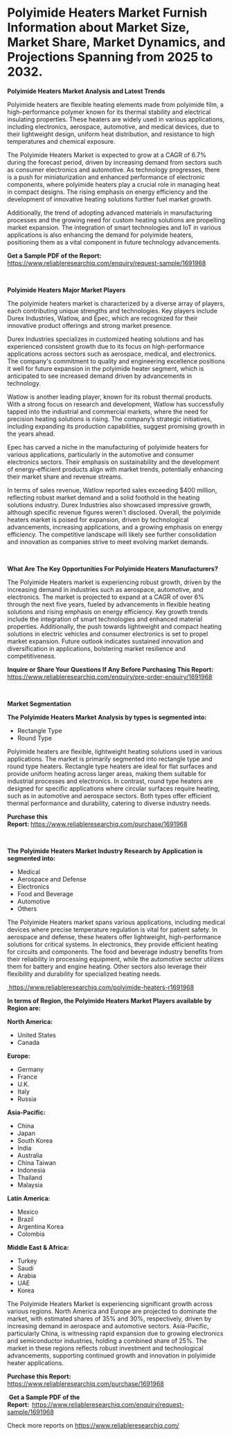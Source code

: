 <p><h1>Polyimide Heaters Market Furnish Information about Market Size, Market Share, Market Dynamics, and Projections Spanning from 2025 to 2032.</h1></p><p><strong>Polyimide Heaters Market Analysis and Latest Trends</strong></p>
<p><p>Polyimide heaters are flexible heating elements made from polyimide film, a high-performance polymer known for its thermal stability and electrical insulating properties. These heaters are widely used in various applications, including electronics, aerospace, automotive, and medical devices, due to their lightweight design, uniform heat distribution, and resistance to high temperatures and chemical exposure.</p><p>The Polyimide Heaters Market is expected to grow at a CAGR of 6.7% during the forecast period, driven by increasing demand from sectors such as consumer electronics and automotive. As technology progresses, there is a push for miniaturization and enhanced performance of electronic components, where polyimide heaters play a crucial role in managing heat in compact designs. The rising emphasis on energy efficiency and the development of innovative heating solutions further fuel market growth.</p><p>Additionally, the trend of adopting advanced materials in manufacturing processes and the growing need for custom heating solutions are propelling market expansion. The integration of smart technologies and IoT in various applications is also enhancing the demand for polyimide heaters, positioning them as a vital component in future technology advancements.</p></p>
<p><strong>Get a Sample PDF of the Report:&nbsp;</strong> <a href="https://www.reliableresearchiq.com/enquiry/request-sample/1691968?utm_campaign=1906&utm_medium=2&utm_source=Github&utm_content=ia&utm_term=07012025&utm_id=polyimide-heaters">https://www.reliableresearchiq.com/enquiry/request-sample/1691968</a></p>
<p>&nbsp;</p>
<p><strong>Polyimide Heaters Major Market Players</strong></p>
<p><p>The polyimide heaters market is characterized by a diverse array of players, each contributing unique strengths and technologies. Key players include Durex Industries, Watlow, and Epec, which are recognized for their innovative product offerings and strong market presence.</p><p>Durex Industries specializes in customized heating solutions and has experienced consistent growth due to its focus on high-performance applications across sectors such as aerospace, medical, and electronics. The company's commitment to quality and engineering excellence positions it well for future expansion in the polyimide heater segment, which is anticipated to see increased demand driven by advancements in technology.</p><p>Watlow is another leading player, known for its robust thermal products. With a strong focus on research and development, Watlow has successfully tapped into the industrial and commercial markets, where the need for precision heating solutions is rising. The company’s strategic initiatives, including expanding its production capabilities, suggest promising growth in the years ahead.</p><p>Epec has carved a niche in the manufacturing of polyimide heaters for various applications, particularly in the automotive and consumer electronics sectors. Their emphasis on sustainability and the development of energy-efficient products align with market trends, potentially enhancing their market share and revenue streams.</p><p>In terms of sales revenue, Watlow reported sales exceeding $400 million, reflecting robust market demand and a solid foothold in the heating solutions industry. Durex Industries also showcased impressive growth, although specific revenue figures weren't disclosed. Overall, the polyimide heaters market is poised for expansion, driven by technological advancements, increasing applications, and a growing emphasis on energy efficiency. The competitive landscape will likely see further consolidation and innovation as companies strive to meet evolving market demands.</p></p>
<p>&nbsp;</p>
<p><strong>What Are The Key Opportunities For Polyimide Heaters Manufacturers?</strong></p>
<p><p>The Polyimide Heaters market is experiencing robust growth, driven by the increasing demand in industries such as aerospace, automotive, and electronics. The market is projected to expand at a CAGR of over 6% through the next five years, fueled by advancements in flexible heating solutions and rising emphasis on energy efficiency. Key growth trends include the integration of smart technologies and enhanced material properties. Additionally, the push towards lightweight and compact heating solutions in electric vehicles and consumer electronics is set to propel market expansion. Future outlook indicates sustained innovation and diversification in applications, bolstering market resilience and competitiveness.</p></p>
<p><strong>Inquire or Share Your Questions If Any Before Purchasing This Report:</strong> <a href="https://www.reliableresearchiq.com/enquiry/pre-order-enquiry/1691968?utm_campaign=1906&utm_medium=2&utm_source=Github&utm_content=ia&utm_term=07012025&utm_id=polyimide-heaters">https://www.reliableresearchiq.com/enquiry/pre-order-enquiry/1691968</a></p>
<p>&nbsp;</p>
<p><strong>Market Segmentation</strong></p>
<p><strong>The Polyimide Heaters Market Analysis by types is segmented into:</strong></p>
<p><ul><li>Rectangle Type</li><li>Round Type</li></ul></p>
<p><p>Polyimide heaters are flexible, lightweight heating solutions used in various applications. The market is primarily segmented into rectangle type and round type heaters. Rectangle type heaters are ideal for flat surfaces and provide uniform heating across larger areas, making them suitable for industrial processes and electronics. In contrast, round type heaters are designed for specific applications where circular surfaces require heating, such as in automotive and aerospace sectors. Both types offer efficient thermal performance and durability, catering to diverse industry needs.</p></p>
<p><strong>Purchase this Report:&nbsp;</strong><a href="https://www.reliableresearchiq.com/purchase/1691968?utm_campaign=1906&utm_medium=2&utm_source=Github&utm_content=ia&utm_term=07012025&utm_id=polyimide-heaters">https://www.reliableresearchiq.com/purchase/1691968</a></p>
<p>&nbsp;</p>
<p><strong>The Polyimide Heaters Market Industry Research by Application is segmented into:</strong></p>
<p><ul><li>Medical</li><li>Aerospace and Defense</li><li>Electronics</li><li>Food and Beverage</li><li>Automotive</li><li>Others</li></ul></p>
<p><p>The Polyimide Heaters market spans various applications, including medical devices where precise temperature regulation is vital for patient safety. In aerospace and defense, these heaters offer lightweight, high-performance solutions for critical systems. In electronics, they provide efficient heating for circuits and components. The food and beverage industry benefits from their reliability in processing equipment, while the automotive sector utilizes them for battery and engine heating. Other sectors also leverage their flexibility and durability for specialized heating needs.</p></p>
<p><a href="https://www.reliableresearchiq.com/polyimide-heaters-r1691968?utm_campaign=1906&utm_medium=2&utm_source=Github&utm_content=ia&utm_term=07012025&utm_id=polyimide-heaters">&nbsp;https://www.reliableresearchiq.com/polyimide-heaters-r1691968</a></p>
<p><strong>In terms of Region, the Polyimide Heaters Market Players available by Region are:</strong></p>
<p>
    <p> <strong> North America: </strong>
        <ul>
            <li>United States</li>
            <li>Canada</li>
        </ul>
        </p> 
    <p> <strong> Europe: </strong>
        <ul>
            <li>Germany</li>
            <li>France</li>
            <li>U.K.</li>
            <li>Italy</li>
            <li>Russia</li>
        </ul>
        </p> 
    <p> <strong> Asia-Pacific: </strong>
        <ul>
            <li>China</li>
            <li>Japan</li>
            <li>South Korea</li>
            <li>India</li>
            <li>Australia</li>
            <li>China Taiwan</li>
            <li>Indonesia</li>
            <li>Thailand</li>
            <li>Malaysia</li>
        </ul>
        </p> 
    <p> <strong> Latin America: </strong>
        <ul>
            <li>Mexico</li>
            <li>Brazil</li>
            <li>Argentina Korea</li>
            <li>Colombia</li>
        </ul>
        </p> 
    <p> <strong> Middle East & Africa: </strong>
        <ul>
            <li>Turkey</li>
            <li>Saudi</li>
            <li>Arabia</li>
            <li>UAE</li>
            <li>Korea</li>
        </ul>
    </p>
    </p>
<p><p>The Polyimide Heaters Market is experiencing significant growth across various regions. North America and Europe are projected to dominate the market, with estimated shares of 35% and 30%, respectively, driven by increasing demand in aerospace and automotive sectors. Asia-Pacific, particularly China, is witnessing rapid expansion due to growing electronics and semiconductor industries, holding a combined share of 25%. The market in these regions reflects robust investment and technological advancements, supporting continued growth and innovation in polyimide heater applications.</p></p>
<p><strong>Purchase this Report: </strong><a href="https://www.reliableresearchiq.com/purchase/1691968?utm_campaign=1906&utm_medium=2&utm_source=Github&utm_content=ia&utm_term=07012025&utm_id=polyimide-heaters">https://www.reliableresearchiq.com/purchase/1691968</a></p>
<p>&nbsp;<strong>Get a Sample PDF of the Report:&nbsp;&nbsp;</strong><a href="https://www.reliableresearchiq.com/enquiry/request-sample/1691968?utm_campaign=1906&utm_medium=2&utm_source=Github&utm_content=ia&utm_term=07012025&utm_id=polyimide-heaters">https://www.reliableresearchiq.com/enquiry/request-sample/1691968</a></p>
<p><strong></strong></p>
<p>Check more reports on <a href="https://www.reliableresearchiq.com/?utm_campaign=1906&utm_medium=2&utm_source=Github&utm_content=ia&utm_term=07012025&utm_id=polyimide-heaters">https://www.reliableresearchiq.com/</a></p>